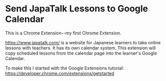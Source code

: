 # Send JapaTalk Lessons to Google Calendar

This is a Chrome Extension--my first Chrome Extension.

https://www.japatalk.com/ is a website for Japanese learners to take online lessons with teachers.  It has its own calendar system.  This extension will copy scheduled lessons from the calendar page into the learner's Google Calendar.

To make this I started with the Google Extensions tutorial:
https://developer.chrome.com/extensions/getstarted
